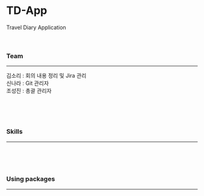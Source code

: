 # TD-App
Travel Diary Application 
<br><br><br>


### Team
<hr>
김소리 : 회의 내용 정리 및 Jira 관리
<br>
신나라 : Git 관리자
<br>
조성진 : 총괄 관리자


<br><br><br>
### Skills
<hr>

<br><br><br>
### Using packages
<hr>
